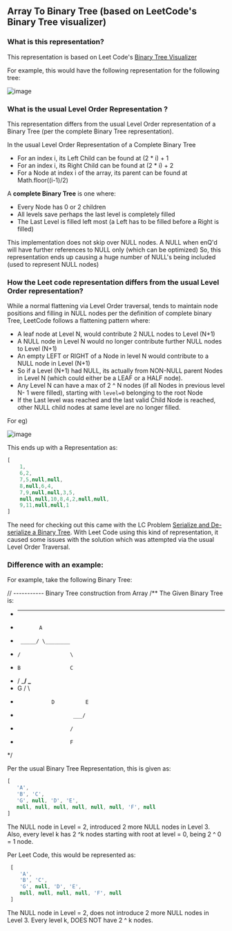## Array To Binary Tree (based on LeetCode's Binary Tree visualizer)

### What is this representation?

This representation is based on Leet Code's [Binary Tree Visualizer](https://support.leetcode.com/hc/en-us/articles/360011883654-What-does-1-null-2-3-mean-in-binary-tree-representation-)

For example, this would have the following representation for the following tree:

![image](https://user-images.githubusercontent.com/5446493/88489193-239c4a80-cf50-11ea-8dda-b548933b77c4.png)

### What is the usual Level Order Representation ?

This representation differs from the usual Level Order representation of a Binary Tree (per the complete Binary Tree representation).

In the usual Level Order Representation of a Complete Binary Tree

- For an index i, its Left Child can be found at (2 * i) + 1
- For an index i, its Right Child can be found at (2 * i) + 2
- For a Node at index i of the array, its parent can be found at Math.floor((i-1)/2)

A **complete Binary Tree** is one where:
- Every Node has 0 or 2 children
- All levels save perhaps the last level is completely filled
- The Last Level is filled left most (a Left has to be filled before a Right is filled)

This implementation does not skip over NULL nodes.
A NULL when enQ'd will have further references to NULL only (which can be optimized)
So, this representation ends up causing a huge number of NULL's being included (used to represent NULL nodes)

### How the Leet code representation differs from the usual Level Order representation?
While a normal flattening via Level Order traversal, tends to maintain node positions and filling in NULL nodes per the definition of complete binary Tree, 
LeetCode follows a flattening pattern where:
- A leaf node at Level N, would contribute 2 NULL nodes to Level (N+1)
- A NULL node in Level N would no longer contribute further NULL nodes to Level (N+1)
- An empty LEFT or RIGHT of a Node in level N would contribute to a NULL node in Level (N+1)
- So if a Level (N+1) had NULL, its actually from NON-NULL parent Nodes in Level N (which could either be a LEAF or a HALF node).
- Any Level N can have a max of 2 ^ N nodes (if all Nodes in previous level N- 1 were filled), starting with `level=0` belonging to the root Node
- If the Last level was reached and the last valid Child Node is reached, other NULL child nodes at same level are no longer filled.

For eg)

![image](https://user-images.githubusercontent.com/5446493/88489579-42034580-cf52-11ea-9470-0bd396417596.png)

This ends up with a Representation as:

```javascript
[
    1,
    6,2,
    7,5,null,null,
    8,null,6,4,
    7,9,null,null,3,5,
    null,null,10,8,4,2,null,null,
    9,11,null,null,1
]
```

The need for checking out this came with the LC Problem [Serialize and De-serialize a Binary Tree](https://leetcode.com/problems/serialize-and-deserialize-binary-tree/).
With Leet Code using this kind of representation, it caused some issues with the solution which was attempted via the usual Level Order Traversal.

### Difference with an example:

For example, take the following Binary Tree:

// ----------- Binary Tree construction from Array
/** The Given Binary Tree is:
 *  ----------------------------
 *            A
 *      _____/ \________
 *     /                \
 *     B                C
 *    /              ___/ \___
 *    G             /         \
 *                D          E
 *                       ___/
 *                      /
 *                      F
 */
 
 Per the usual Binary Tree Representation, this is given as:
 
 ```javascript
 [
    'A',
    'B', 'C',
    'G', null, 'D', 'E',
    null, null, null, null, null, null, 'F', null
 ]
 ```
The NULL node in Level = 2, introduced 2 more NULL nodes in Level 3.
Also, every level k has 2 ^k nodes starting with root at level = 0, being 2 ^ 0 = 1 node.

Per Leet Code, this would be represented as:
```javascript
 [
    'A',
    'B', 'C',
    'G', null, 'D', 'E',
    null, null, null, null, 'F', null
 ]
 ```
 The NULL node in Level = 2, does not introduce 2 more NULL nodes in Level 3.
 Every level k, DOES NOT have 2 ^ k nodes.
 
